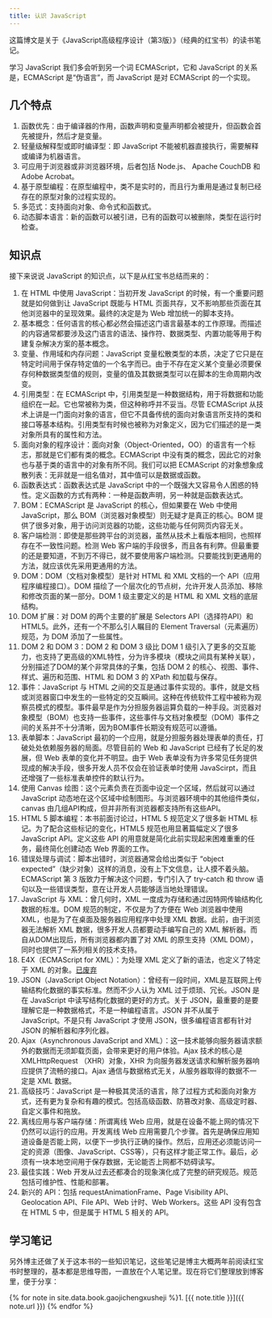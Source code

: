 ```yaml
---
title: 认识 JavaScript
---
```


这篇博文是关于《JavaScript高级程序设计（第3版）》（经典的红宝书）的读书笔记。

学习 JavaScript 我们多会听到另一个词 ECMAScript，它和 JavaScript 的关系是，ECMAScript 是“伪语言”，而 JavaScript 是对 ECMAScript 的一个实现。

## 几个特点

1. 函数优先：由于编译器的作用，函数声明和变量声明都会被提升，但函数会首先被提升，然后才是变量。
2. 轻量级解释型或即时编译型：即 JavaScript 不能被机器直接执行，需要解释或编译为机器语言。
3. 可应用于浏览器或非浏览器环境，后者包括 Node.js、 Apache CouchDB 和 Adobe Acrobat。
4. 基于原型编程：在原型编程中，类不是实时的，而且行为重用是通过复制已经存在的原型对象的过程实现的。
5. 多范式：支持面向对象、命令式和函数式。
6. 动态脚本语言：新的函数可以被引进，已有的函数可以被删除，类型在运行时检查。

## 知识点

接下来说说 JavaScript 的知识点，以下是从红宝书总结而来的：

1. 在 HTML 中使用 JavaScript：当初开发 JavaScript 的时候，有一个重要问题就是如何做到让 JavaScript 既能与 HTML 页面共存，又不影响那些页面在其他浏览器中的呈现效果。最终的决定是为 Web 增加统一的脚本支持。
2. 基本概念：​​​​​任何语言的核心都必然会描述这门语言最基本的工作原理。而描述的内容通常都要涉及这门语言的语法、操作符、数据类型、内置功能等用于构建复杂解决方案的基本概念。
3. 变量、作用域和内存问题：​​​​​JavaScript 变量松散类型的本质，决定了它只是在特定时间用于保存特定值的一个名字而已。由于不存在定义某个变量必须要保存何种数据类型值的规则，变量的值及其数据类型可以在脚本的生命周期内改变。​​​​​
4. 引用类型：​​​​​在 ECMAScript 中，引用类型是一种数据结构，用于将数据和功能组织在一起。它也常被称为类，但这种称呼并不妥当。尽管 ECMAScript 从技术上讲是一门面向对象的语言，但它不具备传统的面向对象语言所支持的类和接口等基本结构。引用类型有时候也被称为对象定义，因为它们描述的是一类对象所具有的属性和方法。
5. 面向对象的程序设计：​​​​​面向对象（Object-Oriented，OO）的语言有一个标志，那就是它们都有类的概念。ECMAScript 中没有类的概念，因此它的对象也与基于类的语言中的对象有所不同。我们可以把 ECMAScript 的对象想象成散列表：无非就是一组名值对，其中值可以是数据或函数。
6. 函数表达式：​​​​​函数表达式是 JavaScript 中的一个既强大又容易令人困惑的特性。定义函数的方式有两种：一种是函数声明，另一种就是函数表达式。​​​​​
7. BOM：​​​​​ECMAScript 是 JavaScript 的核心，但如果要在 Web 中使用 JavaScript，那么 BOM（浏览器对象模型）则无疑才是真正的核心。BOM 提供了很多对象，用于访问浏览器的功能，这些功能与任何网页内容无关。​​​​​
8. 客户端检测：​​​​​即使是那些跨平台的浏览器，虽然从技术上看版本相同，也照样存在不一致性问题。检测 Web 客户端的手段很多，而且各有利弊。但最重要的还是要知道，不到万不得已，就不要使用客户端检测。只要能找到更通用的方法，就应该优先采用更通用的方法。​​​​​
9. DOM：​​​​​DOM（文档对象模型）是针对 HTML 和 XML 文档的一个 API（应用程序编程接口）。DOM 描绘了一个层次化的节点树，允许开发人员添加、移除和修改页面的某一部分。​​​​​DOM 1 级主要定义的是 HTML 和 XML 文档的底层结构。​​​​​
10. DOM 扩展：​​​​​对 DOM 的两个主要的扩展是 Selectors API（选择符API）和 HTML5。此外，还有一个不那么引人瞩目的 Element Traversal（元素遍历）规范，为 DOM 添加了一些属性。​​​​​
11. DOM 2 和 DOM 3：​​​​​DOM 2 和 DOM 3 级比 DOM 1 级引入了更多的交互能力，也支持了更高级的XML特性，分为许多模块（模块之间具有某种关联），分别描述了DOM的某个非常具体的子集，包括 DOM 2 的核心、视图、事件、样式、遍历和范围、HTML 和 DOM 3 的 XPath 和加载与保存。​​​​​
12. 事件：​​​​​JavaScript 与 HTML 之间的交互是通过事件实现的。事件，就是文档或浏览器窗口中发生的一些特定的交互瞬间。这种在传统软件工程中被称为观察员模式的模型。事件最早是作为分担服务器运算负载的一种手段。浏览器对象模型（BOM）也支持一些事件，这些事件与文档对象模型（DOM）事件之间的关系并不十分清晰，因为BOM事件长期没有规范可以遵循。
13. 表单脚本：​​​​​JavaScript 最初的一个应用，就是分担服务器处理表单的责任，打破处处依赖服务器的局面。尽管目前的 Web 和 JavaScript 已经有了长足的发展，但 Web 表单的变化并不明显。由于 Web 表单没有为许多常见任务提供现成的解决手段，很多开发人员不仅会在验证表单时使用 JavaScirpt，而且还增强了一些标准表单控件的默认行为。​​​​​
14. 使用 Canvas 绘图：​​​​​这个元素负责在页面中设定一个区域，然后就可以通过 JavaScript 动态地在这个区域中绘制图形。与浏览器环境中的其他组件类似，canvas 由几组API构成，但并非所有浏览器都支持所有这些API。​​​​​
15. HTML 5 脚本编程：​​​​​本书前面讨论过，HTML 5 规范定义了很多新 HTML 标记。为了配合这些标记的变化，HTML5 规范也用显著篇幅定义了很多 JavaScript API。定义这些 API 的用意就是简化此前实现起来困难重重的任务，最终简化创建动态 Web 界面的工作。​​​​​
16. 错误处理与调试：​​​​​脚本出错时，浏览器通常会给出类似于 “object expected”（缺少对象）这样的消息，没有上下文信息，让人摸不着头脑。ECMAScript 第 3 版致力于解决这个问题，专门引入了 try-catch 和 throw 语句以及一些错误类型，意在让开发人员能够适当地处理错误。
17. JavaScript 与 XML：​​​​​曾几何时，XML 一度成为存储和通过因特网传输结构化数据的标准。DOM 规范的制定，不仅是为了方便在 Web 浏览器中使用 XML，也是为了在桌面及服务器应用程序中处理 XML 数据。此前，由于浏览器无法解析 XML 数据，很多开发人员都要动手编写自己的 XML 解析器。而自从DOM出现后，所有浏览器都内置了对 XML 的原生支持（XML DOM），同时也提供了一系列相关的技术支持。
18. E4X（ECMAScript for XML）：为处理 XML 定义了新的语法，也定义了特定于 XML 的对象。[已废弃][21]
19. JSON（JavaScript Object Notation）：曾经有一段时间，XML是互联网上传输结构化数据的事实标准。然而不少人认为 XML 过于烦琐、冗长。JSON 是在 JavaScript 中读写结构化数据的更好的方式。关于 JSON，最重要的是要理解它是一种数据格式，不是一种编程语言。JSON 并不从属于 JavaScript。不是只有 JavaScript 才使用 JSON，很多编程语言都有针对 JSON 的解析器和序列化器。​​​​​
20. Ajax（Asynchronous JavaScript and XML）：这一技术能够向服务器请求额外的数据而无须卸载页面，会带来更好的用户体验。Ajax 技术的核心是 XMLHttpRequest （XHR）对象，XHR 为向服务器发送请求和解析服务器响应提供了流畅的接口。Ajax 通信与数据格式无关，从服务器取得的数据不一定是 XML 数据。
21. 高级技巧：JavaScript 是一种极其灵活的语言，除了过程方式和面向对象方式，还有更为复杂和有趣的模式。包括高级函数、防篡改对象、高级定时器、自定义事件和拖放。
22. 离线应用与客户端存储：所谓离线 Web 应用，就是在设备不能上网的情况下仍然可以运行的应用。​​​​​开发离线 Web 应用需要几个步骤。首先是确保应用知道设备是否能上网，以便下一步执行正确的操作。然后，应用还必须能访问一定的资源（图像、JavaScript、CSS等），只有这样才能正常工作。最后，必须有一块本地空间用于保存数据，无论能否上网都不妨碍读写。
23. 最佳实践：Web 开发从过去还都凑合的现象演化成了完整的研究规范。规范包括可维护性、性能和部署。
24. 新兴的 API：包括 requestAnimationFrame、Page Visibility API、Geolocation API、File API、Web 计时、Web Workers。这些 API 没有包含在 HTML 5 中，但是属于 HTML 5 相关的 API。

## 学习笔记

另外博主还做了关于这本书的一些知识笔记，这些笔记是博主大概两年前阅读红宝书时整理的，基本都是思维导图，一直放在个人笔记里。现在将它们整理放到博客里，便于分享：

{% for note in site.data.book.gaojichengxusheji %}1. [{{ note.title }}]({{ note.url }})
{% endfor %}

  [21]: https://developer.mozilla.org/zh-CN/docs/Archive/Web/E4X